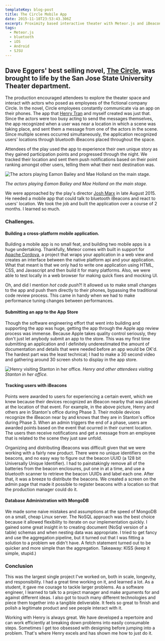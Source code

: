 ```yaml
---
templateKey: blog-post
title: The Circle Mobile App
date: 2015-11-18T23:53:43.306Z
excerpt: Proximity based interactive theater with Meteor.js and iBeacons
tags:
  - Meteor.js
  - bluetooth
  - iOS
  - Android
  - SJSU
---
```

## Dave Eggers' best selling novel, [The Circle](https://en.wikipedia.org/wiki/The_Circle_(Eggers_novel)), was brought to life by the San Jose State University Theater department.

The production encouraged attendees to explore the theater space and interact with actors who posed as employees of the fictional company Circle. In the novel, Circle employees constantly communicate via an app on their phones.  The app that [Henry Tran](http://qwook.github.io/) and myself created was just that.  Since the actors were too busy acting to send the messages themselves, the app recognized when a user was near a location in which a scene was taking place, and sent them a message from one of the actors in the scene.  Since multiple scenes occurred simultaneously, the application recognized users' locations through bluetooth iBeacons placed throughout the space. 

Attendees of the play used the app to experience their own unique story as they gained participation points and progressed through the night. We tracked their location and sent them push notifications based on their point ranking amongst other users, telling them what their next destination was.

![The actors playing Eamon Bailey and Mae Holland on the main stage.](/img/circle1.jpg)

_The actors playing Eamon Bailey and Mae Holland on the main stage._

We were approached by the play's director [Josh Marx](http://j-marx.com/) in late August 2015. He needed a mobile app that could talk to bluetooth iBeacons and react to users' location.  We took the job and built the application over a course of 2 months.  I learned so much.

### Challenges.

#### Building a cross-platform mobile application.

Building a mobile app is no small feat, and building two mobile apps is a huge undertaking. Thankfully,  Meteor comes with built in support for [Apache Cordova](https://cordova.apache.org/), a project that wraps your application in a web view and creates an interface between the native platform api and your application. What that meant is that we only had to write one application using HTML, CSS, and Javascript and then build it for many platforms.  Also, we were able to test locally in a web browser for making quick fixes and mocking UI. 

Oh, and did I mention _hot code push_?!  It allowed us to make small changes to the app and push them directly to their phones, bypassing the traditional code review process.  This came in handy when we had to make performance tuning changes between performances.

#### Submitting an app to the App Store

Though the software engineering effort that went into building and supporting the app was huge, getting the app through the Apple app review process was immense.  Because Apple takes quality control seriously, they don't just let anybody submit an app to the store.  This was my first time submitting an application and I definitely underestimated the amount of documentation and details that were needed before an app would be OK'd.  The hardest part was the least technical; I had to make a 30 second video and gathering around 30 screen shots to display in the app store.

![Henry visiting Stanton in her office.](/assets/thecircle/circle4.jpg)
_Henry and other attendees visiting Stanton in her office._

#### Tracking users with iBeacons

Points were awarded to users for experiencing a certain event, which we knew because their devices recognized an iBeacon nearby that was placed at the location of that event.  For example, in the above picture, Henry and others are in Stanton's office during Phase 3.  Their mobile devices recognize the iBeacon near by and knows that they are in Stanton's office during Phase 3.  When an admin triggers the end of a phase, users are awarded points based on the event that ocurred in their current location. The users then receive notifications and get a message from an employee that is related to the scene they just saw unfold.

Organizing and distributing iBeacons was difficult given that we were working with a fairly new product.  There were no unique identifiers on the beacons, and no easy way to figure out the beacon UUID (a 128 bit Universally Unique Identifier).  I had to painstakingly remove all of the batteries from the beacon enclosures, put one in at a time, and use a bluetooth scanner to retrieve the beacon UUIDs and label each one.  After that, it was a breeze to distribute the beacons.  We created a screen on the admin page that made it possible to register beacons with a location so that the production manager could do it.

#### Database Administration with MongoDB

We made some naive mistakes and assumptions at the speed of MongoDB on a small, cheap Linux server.  The NoSQL approach was the best choice because it allowed flexibility to iterate on our implementation quickly.  I gained some great insight in to creating document (NoSql version of a table) schemas and when nesting data was appropriate.  I tried to get fancy and use the aggregation pipeline, but it turned out that I was fitting a solution to a problem we didn't have.  A fetch statement turned out to be quicker and more simple than the aggregation.  Takeaway: KISS (keep it simple, stupid.)

### Conclusion

This was the largest single project I've worked on, both in scale, longevity, and responsibility.  I had a great time working on it, and learned a lot.  As a student, it gave me courage to tackle larger problems.  As a software engineer, I learned to talk to a project manager and make arguments for and against different ideas.  I also got to touch many different technologies and piece them together into a tangible deliverable.  It feels so great to finish and polish a legitimate product and see people interact with it.

Working with Henry is always great.  We have developed a repertoire and can work efficiently at breaking down problems into easily consumable steps.  Sometimes I get too obsessed with designing before jumping into a problem. That's where Henry excels and has shown me how to just do it.

